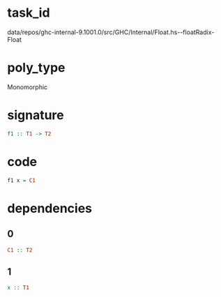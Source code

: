 
# task_id
data/repos/ghc-internal-9.1001.0/src/GHC/Internal/Float.hs--floatRadix-Float

# poly_type
Monomorphic

# signature
```haskell
f1 :: T1 -> T2
```   

# code
```haskell
f1 x = C1
```

# dependencies
## 0
```haskell
C1 :: T2
```
## 1
```haskell
x :: T1
```
